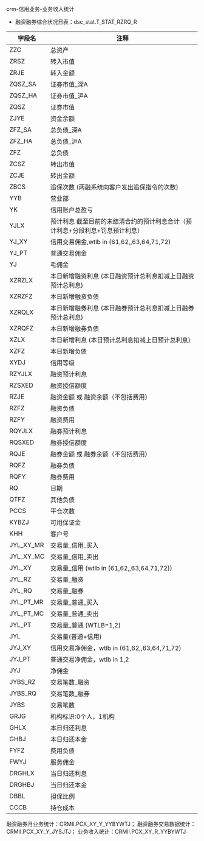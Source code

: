 crm-信用业务-业务收入统计



- 融资融券综合状况日表：dsc_stat.T_STAT_RZRQ_R

| 字段名    | 注释                                                         |
| --------- | ------------------------------------------------------------ |
| ZZC       | 总资产                                                       |
| ZRSZ      | 转入市值                                                     |
| ZRJE      | 转入金额                                                     |
| ZQSZ_SA   | 证券市值_深A                                                 |
| ZQSZ_HA   | 证券市值_沪A                                                 |
| ZQSZ      | 证券市值                                                     |
| ZJYE      | 资金余额                                                     |
| ZFZ_SA    | 总负债_深A                                                   |
| ZFZ_HA    | 总负债_沪A                                                   |
| ZFZ       | 总负债                                                       |
| ZCSZ      | 转出市值                                                     |
| ZCJE      | 转出金额                                                     |
| ZBCS      | 追保次数 (两融系统向客户发出追保指令的次数)                  |
| YYB       | 营业部                                                       |
| YK        | 信用账户总盈亏                                               |
| YJLX      | 预计利息    截至目前的未结清合约的预计利息合计（预计利息+分段利息+罚息预计利息） |
| YJ_XY     | 信用交易佣金,wtlb in (61,62,,63,64,71,72)                    |
| YJ_PT     | 普通交易佣金                                                 |
| YJ        | 毛佣金                                                       |
| XZRZLX    | 本日新增融资利息 (本日融资预计总利息扣减上日融资预计总利息)  |
| XZRZFZ    | 本日新增融资负债                                             |
| XZRQLX    | 本日新增融券利息 (本日融券预计总利息扣减上日融券预计总利息)  |
| XZRQFZ    | 本日新增融券负债                                             |
| XZLX      | 本日新增利息   (本日预计总利息扣减上日预计总利息)            |
| XZFZ      | 本日新增负债                                                 |
| XYDJ      | 信用等级                                                     |
| RZYJLX    | 融资预计利息                                                 |
| RZSXED    | 融资授信额度                                                 |
| RZJE      | 融资金额 或 融资余额（不包括费用）                           |
| RZFZ      | 融资负债                                                     |
| RZFY      | 融资费用                                                     |
| RQYJLX    | 融券预计利息                                                 |
| RQSXED    | 融券授信额度                                                 |
| RQJE      | 融券金额 或 融券余额（不包括费用）                           |
| RQFZ      | 融券负债                                                     |
| RQFY      | 融券费用                                                     |
| RQ        | 日期                                                         |
| QTFZ      | 其他负债                                                     |
| PCCS      | 平仓次数                                                     |
| KYBZJ     | 可用保证金                                                   |
| KHH       | 客户号                                                       |
| JYL_XY_MR | 交易量_信用_买入                                             |
| JYL_XY_MC | 交易量_信用_卖出                                             |
| JYL_XY    | 交易量_信用 (wtlb in (61,62,,63,64,71,72))                   |
| JYL_RZ    | 交易量_融资                                                  |
| JYL_RQ    | 交易量_融券                                                  |
| JYL_PT_MR | 交易量_普通_买入                                             |
| JYL_PT_MC | 交易量_普通_卖出                                             |
| JYL_PT    | 交易量_普通 (WTLB=1,2)                                       |
| JYL       | 交易量(普通+信用)                                            |
| JYJ_XY    | 信用交易净佣金，wtlb in (61,62,,63,64,71,72)                 |
| JYJ_PT    | 普通交易净佣金，wtlb in 1,2                                  |
| JYJ       | 净佣金                                                       |
| JYBS_RZ   | 交易笔数_融资                                                |
| JYBS_RQ   | 交易笔数_融券                                                |
| JYBS      | 交易笔数                                                     |
| GRJG      | 机构标识:0个人，1机构                                        |
| GHLX      | 本日归还利息                                                 |
| GHBJ      | 本日归还本金                                                 |
| FYFZ      | 费用负债                                                     |
| FWYJ      | 服务佣金                                                     |
| DRGHLX    | 当日归还利息                                                 |
| DRGHBJ    | 当日归还本金                                                 |
| DBBL      | 担保比例                                                     |
| CCCB      | 持仓成本                                                     |



融资融券月业务统计：CRMII.PCX_XY_Y_YYBYWTJ；
融资融券交易数据统计：CRMII.PCX_XY_Y_JYSJTJ；
业务收入统计：CRMII.PCX_XY_R_YYBYWTJ
